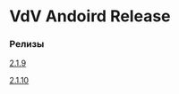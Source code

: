 # VdV Andoird Release

### Релизы

[2.1.9](./release_notes/2.1.9.md)

[2.1.10](./release_notes/2.1.10.md)